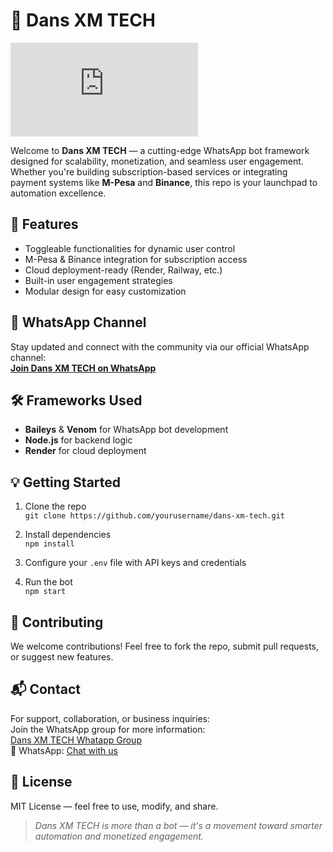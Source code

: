 # 🧠 Dans XM TECH
![Dans XM TECH](https://www.facebook.com/photo.php?fbid=122247229226226346&set=a.122107911686226346&type=3&mibextid=rS40aB7S9Ucbxw6v)

Welcome to **Dans XM TECH** — a cutting-edge WhatsApp bot framework designed for scalability, monetization, and seamless user engagement. Whether you're building subscription-based services or integrating payment systems like **M-Pesa** and **Binance**, this repo is your launchpad to automation excellence.

## 🚀 Features

- Toggleable functionalities for dynamic user control
- M-Pesa & Binance integration for subscription access
- Cloud deployment-ready (Render, Railway, etc.)
- Built-in user engagement strategies
- Modular design for easy customization

## 📱 WhatsApp Channel

Stay updated and connect with the community via our official WhatsApp channel:  
**[Join Dans XM TECH on WhatsApp](https://wa.me/254757717976)**

## 🛠 Frameworks Used

- **Baileys** & **Venom** for WhatsApp bot development
- **Node.js** for backend logic
- **Render** for cloud deployment

## 💡 Getting Started

1. Clone the repo  
   `git clone https://github.com/yourusername/dans-xm-tech.git`

2. Install dependencies  
   `npm install`

3. Configure your `.env` file with API keys and credentials

4. Run the bot  
   `npm start`

## 🤝 Contributing

We welcome contributions! Feel free to fork the repo, submit pull requests, or suggest new features.

## 📬 Contact

For support, collaboration, or business inquiries:  
Join the WhatsApp group for more information:  
[Dans XM TECH Whatapp Group](https://chat.whatsapp.com/E5t51Meb0knLqHBRbQweLk)  
📱 WhatsApp: [Chat with us](https://wa.me/254757717976)

## 🧭 License

MIT License — feel free to use, modify, and share.

> _Dans XM TECH is more than a bot — it's a movement toward smarter automation and monetized engagement._
